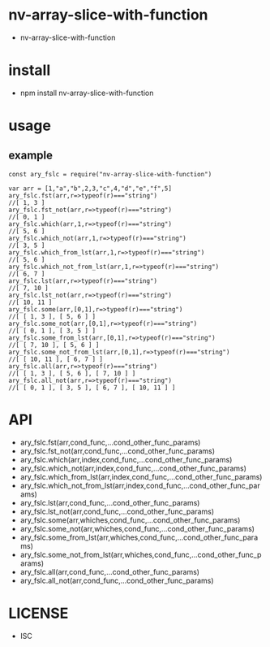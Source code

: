 nv-array-slice-with-function
============
- nv-array-slice-with-function 


install
=======
- npm install nv-array-slice-with-function 

usage
=====
    
example
-------

    const ary_fslc = require("nv-array-slice-with-function")

    var arr = [1,"a","b",2,3,"c",4,"d","e","f",5]
    ary_fslc.fst(arr,r=>typeof(r)==="string")
    //[ 1, 3 ]
    ary_fslc.fst_not(arr,r=>typeof(r)==="string")
    //[ 0, 1 ]
    ary_fslc.which(arr,1,r=>typeof(r)==="string")
    //[ 5, 6 ]
    ary_fslc.which_not(arr,1,r=>typeof(r)==="string")
    //[ 3, 5 ]
    ary_fslc.which_from_lst(arr,1,r=>typeof(r)==="string")
    //[ 5, 6 ]
    ary_fslc.which_not_from_lst(arr,1,r=>typeof(r)==="string")
    //[ 6, 7 ]
    ary_fslc.lst(arr,r=>typeof(r)==="string")
    //[ 7, 10 ]
    ary_fslc.lst_not(arr,r=>typeof(r)==="string")
    //[ 10, 11 ]
    ary_fslc.some(arr,[0,1],r=>typeof(r)==="string")
    //[ [ 1, 3 ], [ 5, 6 ] ]
    ary_fslc.some_not(arr,[0,1],r=>typeof(r)==="string")
    //[ [ 0, 1 ], [ 3, 5 ] ]
    ary_fslc.some_from_lst(arr,[0,1],r=>typeof(r)==="string")
    //[ [ 7, 10 ], [ 5, 6 ] ]
    ary_fslc.some_not_from_lst(arr,[0,1],r=>typeof(r)==="string")
    //[ [ 10, 11 ], [ 6, 7 ] ]
    ary_fslc.all(arr,r=>typeof(r)==="string")
    //[ [ 1, 3 ], [ 5, 6 ], [ 7, 10 ] ]
    ary_fslc.all_not(arr,r=>typeof(r)==="string")
    //[ [ 0, 1 ], [ 3, 5 ], [ 6, 7 ], [ 10, 11 ] ]

API
====

- ary\_fslc.fst(arr,cond\_func,...cond\_other\_func\_params)
- ary\_fslc.fst\_not(arr,cond\_func,...cond\_other\_func\_params)
- ary\_fslc.which(arr,index,cond\_func,...cond\_other\_func\_params)
- ary\_fslc.which\_not(arr,index,cond\_func,...cond\_other\_func\_params)
- ary\_fslc.which\_from\_lst(arr,index,cond\_func,...cond\_other\_func\_params)
- ary\_fslc.which\_not\_from\_lst(arr,index,cond\_func,...cond\_other\_func\_params)
- ary\_fslc.lst(arr,cond\_func,...cond\_other\_func\_params)
- ary\_fslc.lst\_not(arr,cond\_func,...cond\_other\_func\_params)
- ary\_fslc.some(arr,whiches,cond\_func,...cond\_other\_func\_params)
- ary\_fslc.some\_not(arr,whiches,cond\_func,...cond\_other\_func\_params)
- ary\_fslc.some\_from\_lst(arr,whiches,cond\_func,...cond\_other\_func\_params)
- ary\_fslc.some\_not\_from\_lst(arr,whiches,cond\_func,...cond\_other\_func\_params)
- ary\_fslc.all(arr,cond\_func,...cond\_other\_func\_params)
- ary\_fslc.all\_not(arr,cond\_func,...cond\_other\_func\_params)


LICENSE
=======
- ISC 
